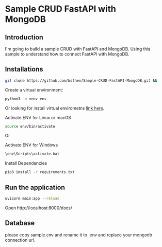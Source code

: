 # Sample CRUD FastAPI with MongoDB #

## Introduction
I'm going to build a sample CRUD with FastAPI and MongoDB.
Using this sample to understand how to connect FastAPI with MongoDB.

## Installations

```sh
git clone https://github.com/bsthen/Sample-CRUD-FastAPI-MongoDB.git && cd Sample-CRUD-FastAPI-MongoDB
```

Create a virtual environment:
```sh
python3 -m venv env
``` 
Or looking for install virtual envirometns [link here](https://packaging.python.org/en/latest/guides/installing-using-pip-and-virtual-environments/).

Activate ENV for Linux or macOS
```sh
source env/bin/activate
```
Or

Activate ENV for Windows
```sh
\env\Scripts\activate.bat
``` 
Install Dependencies
```sh
pip3 install -r requirements.txt
```

## Run the application

```sh
uvicorn main:app --reload
```

Open http://localhost:8000/docs/

## Database

please copy sample.env and rename it to .env and replace your mongodb connection url.
